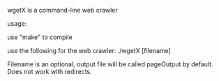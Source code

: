 wgetX is a command-line web crawler

usage:

use "make" to compile

use the following for the web crawler:
./wgetX <URL> [filename]

Filename is an optional, output file will be called pageOutput by default.
Does not work with redirects.
